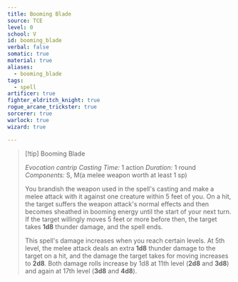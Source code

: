 ```yaml
---
title: Booming Blade
source: TCE
level: 0
school: V
id: booming_blade
verbal: false
somatic: true
material: true
aliases:
  - booming_blade
tags:
  - spell
artificer: true
fighter_eldritch_knight: true
rogue_arcane_trickster: true
sorcerer: true
warlock: true
wizard: true

---
```

>[!tip] Booming Blade
>
> *Evocation cantrip*
> *Casting Time:* 1 action
> *Duration:* 1 round
> *Components:* S, M(a melee weapon worth at least 1 sp)
>
>You brandish the weapon used in the spell's casting and make a melee attack with it against one creature within 5 feet of you. On a hit, the target suffers the weapon attack's normal effects and then becomes sheathed in booming energy until the start of your next turn. If the target willingly moves 5 feet or more before then, the target takes **1d8** thunder damage, and the spell ends.
>
>This spell's damage increases when you reach certain levels. At 5th level, the melee attack deals an extra **1d8** thunder damage to the target on a hit, and the damage the target takes for moving increases to **2d8**. Both damage rolls increase by 1d8 at 11th level (**2d8** and **3d8**) and again at 17th level (**3d8** and **4d8**).
>

